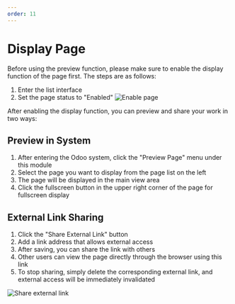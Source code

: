 ```yaml
---
order: 11
---
```

# Display Page

Before using the preview function, please make sure to enable the display function of the page first. The steps are as follows:

1. Enter the list interface
2. Set the page status to "Enabled"
![Enable page](/assets/usage/enabled_switch.png)

After enabling the display function, you can preview and share your work in two ways:

## Preview in System

1. After entering the Odoo system, click the "Preview Page" menu under this module
2. Select the page you want to display from the page list on the left
3. The page will be displayed in the main view area
4. Click the fullscreen button in the upper right corner of the page for fullscreen display

## External Link Sharing

1. Click the "Share External Link" button
2. Add a link address that allows external access
3. After saving, you can share the link with others
4. Other users can view the page directly through the browser using this link
5. To stop sharing, simply delete the corresponding external link, and external access will be immediately invalidated

![Share external link](/assets/usage/share-link.jpg) 